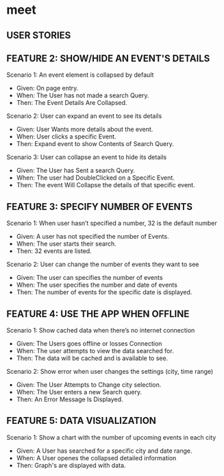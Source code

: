 # meet
 USER STORIES 
 ------------------------------------------------------------------------

FEATURE 2: SHOW/HIDE AN EVENT'S DETAILS
-------------------------------------------------------------------------
Scenario 1: An event element is collapsed by default
- Given: On page entry.
- When:  The User has not made a search Query.
- Then: The Event Details Are Collapsed.

Scenario 2: User can expand an event to see its details
- Given: User Wants more details about the event.
- When: User clicks a specific Event.
- Then: Expand event to show Contents of Search Query.

Scenario 3: User can collapse an event to hide its details
- Given: The User has Sent a search Query.
- When: The user had DoubleClicked on a Specific Event.
- Then: The event Will Collapse the details of that specific event.


FEATURE 3: SPECIFY NUMBER OF EVENTS
-------------------------------------------------------------------------
Scenario 1: When user hasn’t specified a number, 32 is the default number
- Given: A user has not specified the number of Events.
- When: The user starts their search.
- Then: 32 events are listed.

Scenario 2: User can change the number of events they want to see
- Given: The user can specifies the number of events 
- When: The user specifies the number and date of events 
- Then: The number of events for the specific date is displayed.


FEATURE 4: USE THE APP WHEN OFFLINE
-------------------------------------------------------------------------
Scenario 1: Show cached data when there’s no internet connection
- Given: The Users goes offline or losses Connection 
- When: The user attempts to view the data searched for.
- Then: The data will be cached and is available to see.

Scenario 2: Show error when user changes the settings (city, time range)
- Given:  The User Attempts to Change city selection.
- When:  The User enters a new Search query.
- Then: An Error Message Is Displayed.


FEATURE 5: DATA VISUALIZATION
-------------------------------------------------------------------------
Scenario 1: Show a chart with the number of upcoming events in each city
- Given: A User has searched for a specific city and date range.
- When: A User openes the collapsed detailed information
- Then:  Graph's are displayed with data.
